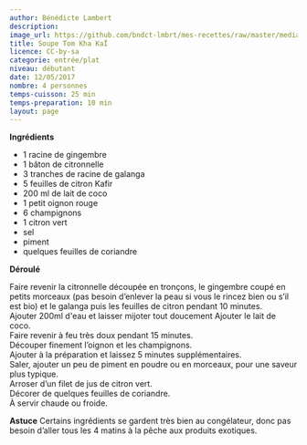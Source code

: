 ```yaml
---
author: Bénédicte Lambert
description: 
image_url: https://github.com/bndct-lmbrt/mes-recettes/raw/master/medias/tom-kha-khai.jpg
title: Soupe Tom Kha KaÏ
licence: CC-by-sa
categorie: entrée/plat
niveau: débutant
date: 12/05/2017
nombre: 4 personnes
temps-cuisson: 25 min
temps-preparation: 10 min
layout: page
---
```



**Ingrédients**

* 1 racine de gingembre
* 1 bâton de citronnelle
* 3 tranches de racine de galanga
* 5 feuilles de citron Kafir
* 200 ml de lait de coco
* 1 petit oignon rouge
* 6 champignons
* 1 citron vert
* sel
* piment
* quelques feuilles de coriandre


**Déroulé**  

Faire revenir la citronnelle découpée en tronçons, le gingembre coupé en petits morceaux (pas besoin d’enlever la peau si vous le rincez bien ou s’il est bio) et le galanga puis les feuilles de citron pendant 10 minutes.  
Ajouter 200ml d'eau et laisser mijoter tout doucement
Ajouter le lait de coco.  
Faire revenir à feu très doux pendant 15 minutes.  
Découper finement l’oignon et les champignons.    
Ajouter à la préparation et laissez 5 minutes supplémentaires.    
Saler, ajouter un peu de piment en poudre ou en morceaux, pour une saveur plus typique.  
Arroser d’un filet de jus de citron vert.  
Décorer de quelques feuilles de coriandre.  
À servir chaude ou froide.  

**Astuce** 
Certains ingrédients se gardent très bien au congélateur, donc pas besoin d’aller tous les 4 matins à la pêche aux produits exotiques.